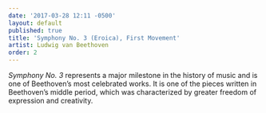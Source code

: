 ```yaml
---
date: '2017-03-28 12:11 -0500'
layout: default
published: true
title: 'Symphony No. 3 (Eroica), First Movement'
artist: Ludwig van Beethoven
order: 2
---
```

_Symphony No. 3_ represents a major milestone in the history of music and is one of Beethoven’s most celebrated works. It is one of the pieces written in Beethoven’s middle period, which was characterized by greater freedom of expression and creativity.
